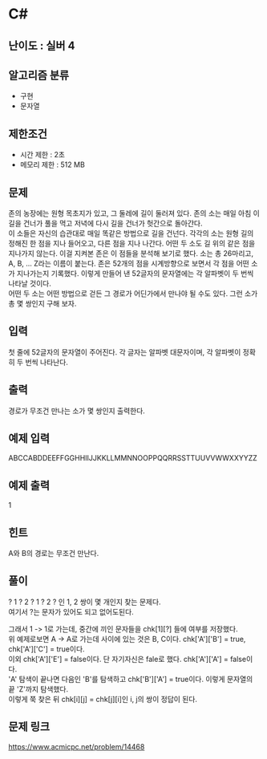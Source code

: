 # C#

## 난이도 : 실버 4

## 알고리즘 분류
  - 구현
  - 문자열

## 제한조건
  - 시간 제한 : 2초
  - 메모리 제한 : 512 MB

## 문제
존의 농장에는 원형 목초지가 있고, 그 둘레에 길이 둘러져 있다. 존의 소는 매일 아침 이 길을 건너가 풀을 먹고 저녁에 다시 길을 건너가 헛간으로 돌아간다.<br/>
이 소들은 자신의 습관대로 매일 똑같은 방법으로 길을 건넌다. 각각의 소는 원형 길의 정해진 한 점을 지나 들어오고, 다른 점을 지나 나간다. 어떤 두 소도 길 위의 같은 점을 지나가지 않는다. 이걸 지켜본 존은 이 점들을 분석해 보기로 했다. 소는 총 26마리고, A, B, ... Z라는 이름이 붙는다. 존은 52개의 점을 시계방향으로 보면서 각 점을 어떤 소가 지나가는지 기록했다. 이렇게 만들어 낸 52글자의 문자열에는 각 알파벳이 두 번씩 나타날 것이다.<br/>
어떤 두 소는 어떤 방법으로 걷든 그 경로가 어딘가에서 만나야 될 수도 있다. 그런 소가 총 몇 쌍인지 구해 보자.<br/>

## 입력
첫 줄에 52글자의 문자열이 주어진다. 각 글자는 알파벳 대문자이며, 각 알파벳이 정확히 두 번씩 나타난다.<br/>

## 출력
경로가 무조건 만나는 소가 몇 쌍인지 출력한다.<br/>

## 예제 입력
ABCCABDDEEFFGGHHIIJJKKLLMMNNOOPPQQRRSSTTUUVVWWXXYYZZ<br/>

## 예제 출력
1<br/>

## 힌트
A와 B의 경로는 무조건 만난다.<br/>

## 풀이
? 1 ? 2 ? 1 ? 2 ? 인 1, 2 쌍이 몇 개인지 찾는 문제다.<br/>
여기서 ?는 문자가 있어도 되고 없어도된다.<br/>

그래서 1 -> 1로 가는데, 중간에 끼인 문자들을 chk[1][?] 들에 여부를 저장했다.<br/>
위 예제로보면 A -> A로 가는데 사이에 있는 것은 B, C이다. chk['A']['B'] = true, chk['A']['C'] = true이다.<br/>
이외 chk['A']['E'] = false이다. 단 자기자신은 fale로 했다. chk['A']['A'] = false이다.<br/>
'A' 탐색이 끝나면 다음인 'B'를 탐색하고 chk['B']['A'] = true이다. 이렇게 문자열의 끝 'Z'까지 탐색했다.<br/>
이렇게 쭉 찾은 뒤 chk[i][j] = chk[j][i]인 i, j의 쌍이 정답이 된다.<br/>

## 문제 링크
https://www.acmicpc.net/problem/14468